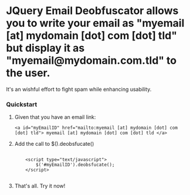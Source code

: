 <h1>JQuery Email Deobfuscator allows you to write your email as "myemail [at] mydomain [dot] com [dot] tld" but display it as "myemail@mydomain.com.tld" to the user. </h1>

<p>It's an wishful effort to fight spam while enhancing usability.</p>

<h3>Quickstart</h3>

<ol>
  <li>
    <p>Given that you have an email link:</p>
    <code>&lt;a id="myEmailID" href="mailto:myemail [at] mydomain [dot] com [dot] tld"&gt; myemail [at] mydomain [dot] com [dot] tld &lt;/a&gt;</code>
  </li>
  <li>
    <p>Add the call to $().deobsfucate()</p>
    <code>
	&lt;script type="text/javascript">
		$('#myEmailID').deobsfucate();
	&lt;/script>
    </code>
  </li>
  <li>
    <p>That's all. Try it now!</p>
  </li>
</ol>